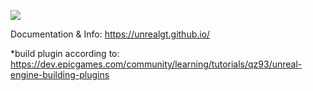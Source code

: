 [<img src="./logo.svg">](https://unrealgt.github.io/)

Documentation & Info: https://unrealgt.github.io/

*build plugin according to: https://dev.epicgames.com/community/learning/tutorials/qz93/unreal-engine-building-plugins